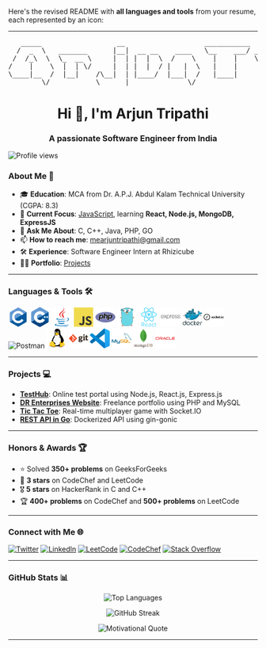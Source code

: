 Here's the revised README with **all languages and tools** from your resume, each represented by an icon:

---

<pre>
   _____                  __                   ___________          .__                      __    .__      .__ 
  /  _  \   _______      |__|  __ __    ____   \__    ___/ _______  |__| ______   _____    _/  |_  |  |__   |__|
 /  /_\  \  \_  __ \     |  | |  |  \  /    \    |    |    \_  __ \ |  | \____ \  \__  \   \   __\ |  |  \  |  |
/    |    \  |  | \/     |  | |  |  / |   |  \   |    |     |  | \/ |  | |  |_> >  / __ \_  |  |   |   Y  \ |  |
\____|__  /  |__|    /\__|  | |____/  |___|  /   |____|     |__|    |__| |   __/  (____  /  |__|   |___|  / |__|
        \/           \______|              \/                            |__|          \/               \/      
</pre>

<h1 align="center">Hi 👋, I'm Arjun Tripathi</h1>
<h3 align="center">A passionate Software Engineer from India</h3>

<p align="left">
  <img src="https://komarev.com/ghpvc/?username=mearjuntripathi&label=Profile%20views&color=0e75b6&style=flat" alt="Profile views" />
</p>

### About Me 🚀
- 🎓 **Education**: MCA from Dr. A.P.J. Abdul Kalam Technical University (CGPA: 8.3)  
- 🔭 **Current Focus**: [JavaScript](https://github.com/mearjuntripathi/javaScript), learning **React, Node.js, MongoDB, ExpressJS**  
- 💬 **Ask Me About**: C, C++, Java, PHP, GO  
- 📫 **How to reach me**: mearjuntripathi@gmail.com  
- 🛠 **Experience**: Software Engineer Intern at Rhizicube  
- 👨‍💻 **Portfolio**: [Projects](https://mearjuntripathi.github.io/projects.html)  

---

### Languages & Tools 🛠️
<p align="left">
  <!-- Programming Languages -->
  <img src="https://raw.githubusercontent.com/devicons/devicon/master/icons/c/c-original.svg" alt="C" width="40" />
  <img src="https://raw.githubusercontent.com/devicons/devicon/master/icons/cplusplus/cplusplus-original.svg" alt="C++" width="40" />
  <img src="https://raw.githubusercontent.com/devicons/devicon/master/icons/java/java-original.svg" alt="Java" width="40" />
  <img src="https://raw.githubusercontent.com/devicons/devicon/master/icons/javascript/javascript-original.svg" alt="JavaScript" width="40" />
  <img src="https://raw.githubusercontent.com/devicons/devicon/master/icons/php/php-original.svg" alt="PHP" width="40" />
  <img src="https://raw.githubusercontent.com/devicons/devicon/master/icons/go/go-original.svg" alt="GoLang" width="40" />
  
  <!-- Libraries & Frameworks -->
  <img src="https://raw.githubusercontent.com/devicons/devicon/master/icons/react/react-original-wordmark.svg" alt="ReactJS" width="40" />
  <img src="https://raw.githubusercontent.com/devicons/devicon/master/icons/express/express-original-wordmark.svg" alt="ExpressJS" width="40" />
  <img src="https://raw.githubusercontent.com/devicons/devicon/master/icons/docker/docker-original-wordmark.svg" alt="Docker" width="40" />
  <img src="https://raw.githubusercontent.com/devicons/devicon/master/icons/socketio/socketio-original-wordmark.svg" alt="Socket.IO" width="40" />

  <!-- Tools & Platforms -->
  <img src="https://www.vectorlogo.zone/logos/getpostman/getpostman-icon.svg" alt="Postman" width="40" />
  <img src="https://raw.githubusercontent.com/devicons/devicon/master/icons/linux/linux-original.svg" alt="Linux" width="40" />
  <img src="https://raw.githubusercontent.com/devicons/devicon/master/icons/git/git-original-wordmark.svg" alt="Git" width="40" />
  <img src="https://raw.githubusercontent.com/devicons/devicon/master/icons/vscode/vscode-original.svg" alt="VSCode" width="40" />

  <!-- Databases -->
  <img src="https://raw.githubusercontent.com/devicons/devicon/master/icons/mysql/mysql-original-wordmark.svg" alt="MySQL" width="40" />
  <img src="https://raw.githubusercontent.com/devicons/devicon/master/icons/mongodb/mongodb-original-wordmark.svg" alt="MongoDB" width="40" />
  <img src="https://raw.githubusercontent.com/devicons/devicon/master/icons/oracle/oracle-original.svg" alt="Oracle" width="40" />
</p>

---

### Projects 💻
- **[TestHub](https://explorer-app.github.io/testhub/)**: Online test portal using Node.js, React.js, Express.js  
- **[DR Enterprises Website](https://dineshranaenterprises.in/)**: Freelance portfolio using PHP and MySQL  
- **[Tic Tac Toe](https://mearjuntripathi.github.io/tictactoe/)**: Real-time multiplayer game with Socket.IO  
- **[REST API in Go](https://github.com/mearjuntripathi/GOLang)**: Dockerized API using gin-gonic  

---

### Honors & Awards 🏆
- ⭐ Solved **350+ problems** on GeeksForGeeks  
- 🏅 **3 stars** on CodeChef and LeetCode  
- 🎖️ **5 stars** on HackerRank in C and C++  
- 🏆 **400+ problems** on CodeChef and **500+ problems** on LeetCode  

---

### Connect with Me 🌐
<p align="left">
  <a href="https://twitter.com/mearjuntripathi" target="blank"><img src="https://img.shields.io/twitter/follow/mearjuntripathi?logo=twitter&style=for-the-badge" alt="Twitter" /></a>
  <a href="https://linkedin.com/in/mearjuntripathi" target="blank"><img src="https://raw.githubusercontent.com/rahuldkjain/github-profile-readme-generator/master/src/images/icons/Social/linked-in-alt.svg" alt="LinkedIn" width="30" /></a>
  <a href="https://leetcode.com/mearjuntripathi" target="blank"><img src="https://raw.githubusercontent.com/rahuldkjain/github-profile-readme-generator/master/src/images/icons/Social/leet-code.svg" alt="LeetCode" width="30" /></a>
  <a href="https://www.codechef.com/users/isthisarjun" target="blank"><img src="https://cdn.jsdelivr.net/npm/simple-icons@3.1.0/icons/codechef.svg" alt="CodeChef" width="30" /></a>
  <a href="https://stackoverflow.com/users/20118578" target="blank"><img src="https://raw.githubusercontent.com/rahuldkjain/github-profile-readme-generator/master/src/images/icons/Social/stack-overflow.svg" alt="Stack Overflow" width="30" /></a>
</p>

---

### GitHub Stats 📊
<p align="center">
  <img src="https://github-readme-stats.vercel.app/api/top-langs?username=mearjuntripathi&show_icons=true&locale=en&layout=compact" alt="Top Languages" />
</p>

<p align="center">
  <img src="https://streak-stats.demolab.com/?user=mearjuntripathi" alt="GitHub Streak" />
</p>

<div align="center">
  <img src="https://quotes-github-readme.vercel.app/api?type=vertical&theme=radical" alt="Motivational Quote" />
</div>

---
